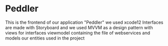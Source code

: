 # Peddler
This is the frontend of our application "Peddler" we used xcode12 
Interfaces are made with Storyboard and we used MVVM as a design pattern with views for interfaces 
viewmodel containing the file of webservices and models our entities used in the project 
 
